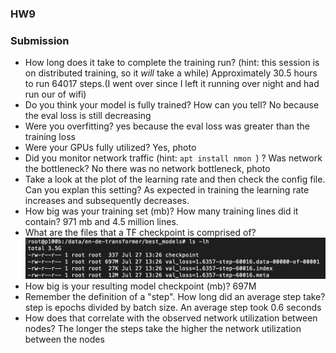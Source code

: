 ### HW9
### Submission

* How long does it take to complete the training run? (hint: this session is on distributed training, so it *will* take a while)
Approximately 30.5 hours to run 64017 steps.(I went over since I left it running over night and had run our of wifi)
* Do you think your model is fully trained? How can you tell?
No because the eval loss is still decreasing
* Were you overfitting?
yes because the eval loss was greater than the training loss
* Were your GPUs fully utilized?
Yes, photo
* Did you monitor network traffic (hint:  ```apt install nmon ```) ? Was network the bottleneck?
No there was no network bottleneck, photo
* Take a look at the plot of the learning rate and then check the config file.  Can you explan this setting?
As expected in training the learning rate increases and subsequently decreases.
* How big was your training set (mb)? How many training lines did it contain?
971 mb and 4.5 million lines.
* What are the files that a TF checkpoint is comprised of?
![Alt text](https://github.com/azamora2/W251/blob/master/HW9/checkpointfiles.png "Checkpoint file")
* How big is your resulting model checkpoint (mb)?
697M
* Remember the definition of a "step". How long did an average step take?
step is epochs divided by batch size. An average step took 0.6 seconds
* How does that correlate with the observed network utilization between nodes?
The longer the steps take the higher the network utilization between the nodes
